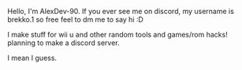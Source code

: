 Hello, I'm AlexDev-90. If you ever see me on discord, my username is brekko.1 so free feel to dm me to say hi :D

I make stuff for wii u and other random tools and games/rom hacks!
planning to make a discord server.


I mean I guess.
